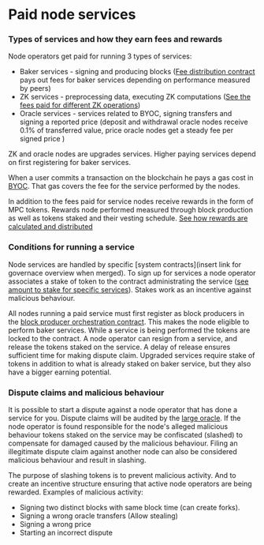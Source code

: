 # Paid node services



### Types of services and how they earn fees and rewards


Node operators get paid for running 3 types of services:

- Baker services - signing and producing blocks ([Fee distribution contract](https://browser.partisiablockchain.com/contracts/04fe17d1009372c8ed3ac5b790b32e349359c2c7e9) pays out fees for baker services depending on performance measured by peers)
- ZK services - preprocessing data, executing ZK computations ([See the fees paid for different ZK operations](https://partisiablockchain.gitlab.io/documentation/smart-contracts/gas/zk-computation-gas-fees.html))
- Oracle services - services related to BYOC, signing transfers and signing a reported price (deposit and withdrawal oracle nodes receive 0.1% of transferred value, price oracle nodes get a steady fee per signed price )

ZK and oracle nodes are upgrades services. Higher paying services depend on first registering for baker services.

When a user commits a transaction on the blockchain he pays a gas cost in [BYOC](../pbc-fundamentals/byoc.md). That gas covers the fee for the service performed by the nodes.

In addition to the fees paid for service nodes receive rewards in the form of MPC tokens. Rewards node performed measured through block production as well as tokens staked and their vesting schedule. [See how rewards are calculated and distributed](https://gitlab.com/partisiablockchain/node-operators-rewards/-/tree/main?ref_type=heads)

### Conditions for running a service


Node services are handled by specific [system contracts](insert link for governace overview when merged). To sign up for services a node operator associates a stake of token to the contract administrating the service 
([see amount to stake for specific services](what-is-a-node-operator.md#requirements-of-a-node-operator)). Stakes work as an incentive against malicious behaviour.

All nodes running a paid service must first register as block producers in the [block producer orchestration contract](https://browser.partisiablockchain.com/contracts/04203b77743ad0ca831df9430a6be515195733ad91). This makes the node eligible to perform baker services. While a service is being performed the tokens are locked to the contract. A node operator can resign from a service, and release the tokens staked on the service. A delay of release ensures sufficient time for making dispute claim.
Upgraded services require stake of tokens in addition to what is already staked on baker service, but they also have a bigger earning potential.

### Dispute claims and malicious behaviour

It is possible to start a dispute against a node operator that has done a service for you. Dispute claims will be audited by the [large oracle](oracles-on-partisia-blockchain.md#what-is-a-large-oracle). If the node operator is found responsible for the node's alleged malicious behaviour tokens staked on the service may be confiscated (slashed) to compensate for damaged caused by the malicious behaviour. Filing an illegitimate dispute claim against another node can also be considered malicious behaviour and result in slashing.

The purpose of slashing tokens is to prevent malicious activity. And to create an incentive structure ensuring that active node operators are being rewarded.
Examples of malicious activity:
- Signing two distinct blocks with same block time (can create forks).
- Signing a wrong oracle transfers (Allow stealing)
- Signing a wrong price
- Starting an incorrect dispute

